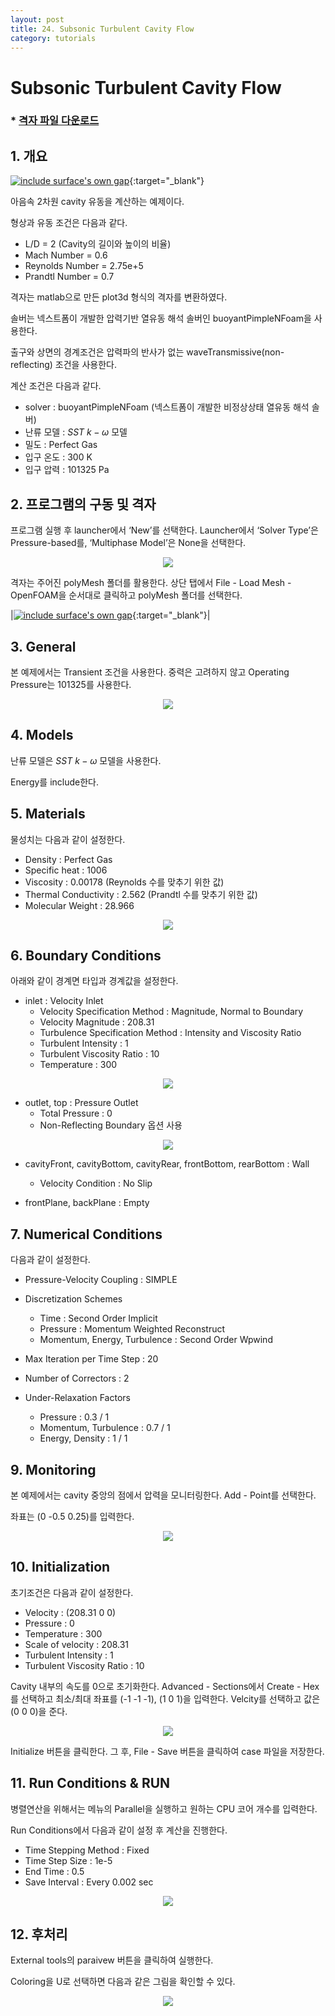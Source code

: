 ```yaml
---
layout: post
title: 24. Subsonic Turbulent Cavity Flow
category: tutorials
---
```


# Subsonic Turbulent Cavity Flow  

### * [격자 파일 다운로드](https://drive.google.com/file/d/1u__XyUIi_xiL5-LmuT9OaBNda7s7qpDk/view?usp=sharing)

## 1. 개요 

[![include surface's own gap](https://github.com/nextfoam/baram-pages/raw/main/screenshots/cavity/2d-pressureContour.png)](https://youtu.be/NI_MVr7M7dI){:target="_blank"}


아음속 2차원 cavity 유동을 계산하는 예제이다. 

형상과 유동 조건은 다음과 같다.

+ L/D = 2 (Cavity의 길이와 높이의 비율)
+ Mach Number = 0.6
+ Reynolds Number = 2.75e+5
+ Prandtl Number = 0.7

격자는 matlab으로 만든 plot3d 형식의 격자를 변환하였다. 

솔버는 넥스트폼이 개발한 압력기반 열유동 해석 솔버인 buoyantPimpleNFoam을 사용한다.

출구와 상면의 경계조건은 압력파의 반사가 없는 waveTransmissive(non-reflecting) 조건을 사용한다.

계산 조건은 다음과 같다. 

+ solver : buoyantPimpleNFoam (넥스트폼이 개발한 비정상상태 열유동 해석 솔버)
+ 난류 모델 : $SST$ $k-\omega$ 모델
+ 밀도 : Perfect Gas
+ 입구 온도 : 300 K
+ 입구 압력 : 101325 Pa

## 2. 프로그램의 구동 및 격자

프로그램 실행 후 launcher에서 ‘New’를 선택한다. Launcher에서 ‘Solver Type’은 Pressure-based를, ‘Multiphase Model’은 None을 선택한다.

<p align='center'>
    <img src="https://github.com/nextfoam/baram-pages/raw/main/screenshots/mixingPipe/launcher.png"><br>
</p>

격자는 주어진 polyMesh 폴더를 활용한다. 상단 탭에서 File - Load Mesh - OpenFOAM을 순서대로 클릭하고 polyMesh 폴더를 선택한다. 

|[![include surface's own gap](https://github.com/nextfoam/baram-pages/raw/main/screenshots/cavity/2d-mesh.png "include surface's own gap")](https://github.com/nextfoam/baram-pages/raw/main/screenshots/cavity/2d-mesh.png){:target="_blank"}|

## 3. General

본 예제에서는 Transient 조건을 사용한다. 중력은 고려하지 않고 Operating Pressure는 101325를 사용한다. 

<p style="text-align: center">
    <img src="https://github.com/nextfoam/baram-pages/raw/main/screenshots/cavity/2d-general.png"><br>
</p>

## 4. Models

난류 모델은 $SST$ $k-\omega$ 모델을 사용한다.

Energy를 include한다.


## 5. Materials

물성치는 다음과 같이 설정한다.

+ Density : Perfect Gas
+ Specific heat : 1006
+ Viscosity : 0.00178 (Reynolds 수를 맞추기 위한 값)
+ Thermal Conductivity : 2.562 (Prandtl 수를 맞추기 위한 값)
+ Molecular Weight : 28.966

<p style="text-align: center">
    <img src="https://github.com/nextfoam/baram-pages/raw/main/screenshots/cavity/2d-material.png"><br>
</p>

## 6. Boundary Conditions

아래와 같이 경계면 타입과 경계값을 설정한다.

+ inlet : Velocity Inlet
    + Velocity Specification Method : Magnitude, Normal to Boundary
    + Velocity Magnitude : 208.31
    + Turbulence Specification Method : Intensity and Viscosity Ratio
    + Turbulent Intensity : 1
    + Turbulent Viscosity Ratio : 10
    + Temperature : 300

<p style="text-align: center">
    <img src="https://github.com/nextfoam/baram-pages/raw/main/screenshots/cavity/2d-inletbc.png">
</p>

+ outlet, top : Pressure Outlet
    + Total Pressure  : 0
    + Non-Reflecting Boundary 옵션 사용

<p style="text-align: center">
    <img src="https://github.com/nextfoam/baram-pages/raw/main/screenshots/cavity/2d-outletbc.png">
</p>

+ cavityFront, cavityBottom, cavityRear, frontBottom, rearBottom : Wall
  + Velocity Condition : No Slip

+ frontPlane, backPlane : Empty


## 7. Numerical Conditions

다음과 같이 설정한다.

+ Pressure-Velocity Coupling : SIMPLE

+ Discretization Schemes
  + Time : Second Order Implicit
  + Pressure : Momentum Weighted Reconstruct
  + Momentum, Energy, Turbulence : Second Order Wpwind

+ Max Iteration per Time Step : 20

+ Number of Correctors : 2

+ Under-Relaxation Factors
  + Pressure : 0.3 / 1
  + Momentum, Turbulence : 0.7 / 1
  + Energy, Density : 1 / 1


## 9. Monitoring

본 예제에서는 cavity 중앙의 점에서 압력을 모니터링한다. Add - Point를 선택한다. 

좌표는 (0 -0.5 0.25)를 입력한다.

<p style="text-align: center">
    <img src="https://github.com/nextfoam/baram-pages/raw/main/screenshots/cavity/2d-monitor.png"><br>
</p>

## 10. Initialization

초기조건은 다음과 같이 설정한다.

+ Velocity : (208.31 0 0)
+ Pressure : 0
+ Temperature : 300
+ Scale of velocity : 208.31  
+ Turbulent Intensity : 1
+ Turbulent Viscosity Ratio : 10

Cavity 내부의 속도를 0으로 초기화한다. Advanced - Sections에서 Create - Hex 를 선택하고 최소/최대 좌표를 (-1 -1 -1), (1 0 1)을 입력한다. Velcity를 선택하고 값은 (0 0 0)을 준다.

<p style="text-align: center">
    <img src="https://github.com/nextfoam/baram-pages/raw/main/screenshots/cavity/2d-setField.png"><br>
</p>

Initialize 버튼을 클릭한다. 그 후, File - Save 버튼을 클릭하여 case 파일을 저장한다.

## 11. Run Conditions & RUN

병렬연산을 위해서는 메뉴의 Parallel을 실행하고 원하는 CPU 코어 개수를 입력한다.

Run Conditions에서 다음과 같이 설정 후 계산을 진행한다.

+ Time Stepping Method : Fixed
+ Time Step Size : 1e-5
+ End Time : 0.5
+ Save Interval : Every 0.002 sec

<p style="text-align: center">
    <img src="https://github.com/nextfoam/baram-pages/raw/main/screenshots/cavity/2d-run.png"><br>
</p>


## 12. 후처리

External tools의 paraivew 버튼을 클릭하여 실행한다.

Coloring을 U로 선택하면 다음과 같은 그림을 확인할 수 있다.

<p style="text-align: center">
    <img src="https://github.com/nextfoam/baram-pages/raw/main/screenshots/cavity/2d-contour.png"><br>
</p>

